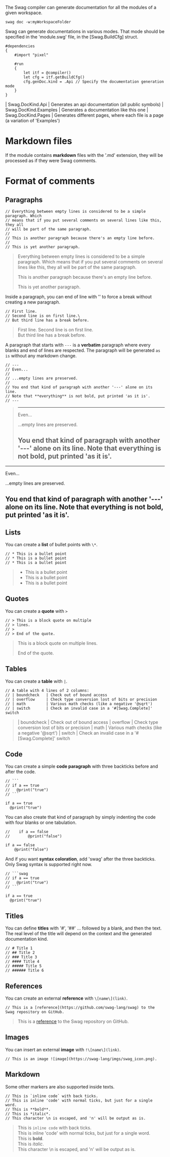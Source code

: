 The Swag compiler can generate documentation for all the modules of a given workspace.

    swag doc -w:myWorkspaceFolder

Swag can generate documentations in various modes. That mode should be specified in the 'module.swg' file, in the [Swag.BuildCfg] struct.

```swag
#dependencies
{
    #import "pixel"

    #run
    {
        let itf = @compiler()
        let cfg = itf.getBuildCfg()
        cfg.genDoc.kind = .Api // Specify the documentation generation mode
    }
}
```

| Swag.DocKind.Api      | Generates an api documentation (all public symbols)
| Swag.DocKind.Examples | Generates a documentation like this one
| Swag.DocKind.Pages    | Generates different pages, where each file is a page (a variation of  'Examples')

# Markdown files

If the module contains **markdown** files with the '.md' extension, they will be processed as if they were Swag comments.

# Format of comments

## Paragraphs

```swag
// Everything between empty lines is considered to be a simple paragraph. Which
// means that if you put several comments on several lines like this, they all
// will be part of the same paragraph.
//
// This is another paragraph because there's an empty line before.
//
// This is yet another paragraph.
```

> Everything between empty lines is considered to be a simple paragraph. Which
> means that if you put several comments on several lines like this, they all
> will be part of the same paragraph.
>
> This is another paragraph because there's an empty line before.
>
> This is yet another paragraph.

Inside a paragraph, you can end of line with '\' to force a break without creating a new paragraph.

```swag
// First line.
// Second line is on first line.\
// But third line has a break before.
```

> First line.
> Second line is on first line.\
> But third line has a break before.

A paragraph that starts with `---` is a **verbatim** paragraph where every blanks and end of lines
are respected. The paragraph will be generated `as is` without any markdown change.

```swag
// ---
// Even...
//
// ...empty lines are preserved.
//
// You end that kind of paragraph with another '---' alone on its line.
// Note that **everything** is not bold, put printed 'as it is'.
// ---
```

> ---
> Even...
>
> ...empty lines are preserved.
>
> You end that kind of paragraph with another '---' alone on its line.
> Note that **everything** is not bold, put printed 'as it is'.
> ---

---
Even...

...empty lines are preserved.

You end that kind of paragraph with another '---' alone on its line.
Note that **everything** is not bold, put printed 'as it is'.
---

## Lists

You can create a **list** of bullet points with `\*`.

```swag
// * This is a bullet point
// * This is a bullet point
// * This is a bullet point
```

> * This is a bullet point
> * This is a bullet point
> * This is a bullet point

## Quotes

You can create a **quote** with `>`

```swag
// > This is a block quote on multiple
// > lines.
// >
// > End of the quote.
```

> This is a block quote on multiple
> lines.
>
> End of the quote.

## Tables

You can create a **table** with `|`.

```swag
// A table with 4 lines of 2 columns:
// | boundcheck   | Check out of bound access
// | overflow     | Check type conversion lost of bits or precision
// | math         | Various math checks (like a negative '@sqrt')
// | switch       | Check an invalid case in a '#[Swag.Complete]' switch
```

> | boundcheck   | Check out of bound access
> | overflow     | Check type conversion lost of bits or precision
> | math         | Various math checks (like a negative '@sqrt')
> | switch       | Check an invalid case in a '#[Swag.Complete]' switch

## Code

You can create a simple **code paragraph** with three backticks before and after the code.

```swag
// ```
// if a == true
//   @print("true")
// ```
```

```
if a == true
  @print("true")
```

You can also create that kind of paragraph by simply indenting the code with four blanks or one tabulation.

```swag
//    if a == false
//        @print("false")
```

    if a == false
        @print("false")

And if you want **syntax coloration**, add 'swag' after the three backticks. Only Swag syntax is supported right now.

```swag
// ```swag
// if a == true
//   @print("true")
// ```
```

```swag
if a == true
  @print("true")
```

## Titles

You can define **titles** with '#', '##' ... followed by a blank, and then the text.
The real level of the title will depend on the context and the generated documentation kind.

```swag
// # Title 1
// ## Title 2
// ### Title 3
// #### Title 4
// ##### Title 5
// ###### Title 6
```

## References

You can create an external **reference** with `\[name\](link)`.

```swag
// This is a [reference](https://github.com/swag-lang/swag) to the Swag repository on GitHub.
```

> This is a [reference](https://github.com/swag-lang/swag) to the Swag repository on GitHub.

## Images

You can insert an external **image** with `!\[name\](link)`.

```swag
// This is an image ![image](https://swag-lang/imgs/swag_icon.png).
```

## Markdown

Some other markers are also supported inside texts.

```swag
// This is `inline code` with back ticks.
// This is inline 'code' with normal ticks, but just for a single word.
// This is **bold**.
// This is *italic*.
// This character \n is escaped, and 'n' will be output as is.
```

> This is `inline code` with back ticks.\
> This is inline 'code' with normal ticks, but just for a single word.\
> This is **bold**.\
> This is *italic*.\
> This character \n is escaped, and 'n' will be output as is.